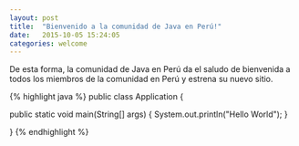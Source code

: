 ```yaml
---
layout: post
title:  "Bienvenido a la comunidad de Java en Perú!"
date:   2015-10-05 15:24:05
categories: welcome
---
```

De esta forma, la comunidad de Java en Perú da el saludo de bienvenida a todos los miembros de la comunidad en Perú y estrena su nuevo sitio.

{% highlight java %}
public class Application {

  public static void main(String[] args) {
    System.out.println("Hello World");
  }

}
{% endhighlight %}
